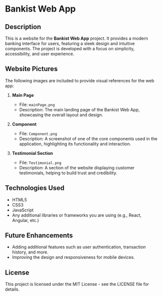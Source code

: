 # Bankist Web App

## Description
This is a website for the **Bankist Web App** project. It provides a modern banking interface for users, featuring a sleek design and intuitive components. The project is developed with a focus on simplicity, accessibility, and user experience.

## Website Pictures
The following images are included to provide visual references for the web app:

1. **Main Page**
   - File: `mainPage.png`
   - Description: The main landing page of the Bankist Web App, showcasing the overall layout and design.

2. **Component**
   - File: `Component.png`
   - Description: A screenshot of one of the core components used in the application, highlighting its functionality and interaction.

3. **Testimonial Section**
   - File: `Testimonial.png`
   - Description: A section of the website displaying customer testimonials, helping to build trust and credibility.

## Technologies Used
- HTML5
- CSS3
- JavaScript
- Any additional libraries or frameworks you are using (e.g., React, Angular, etc.)

## Future Enhancements
- Adding additional features such as user authentication, transaction history, and more.
- Improving the design and responsiveness for mobile devices.

## License
This project is licensed under the MIT License - see the LICENSE file for details.
